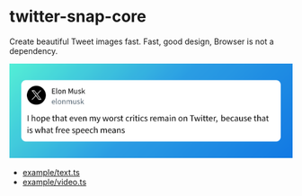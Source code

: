 # twitter-snap-core

Create beautiful Tweet images fast.
Fast, good design, Browser is not a dependency.

![image](./docs/img/output.png)


- [example/text.ts](./example/text.ts)
- [example/video.ts](./example/video.ts)